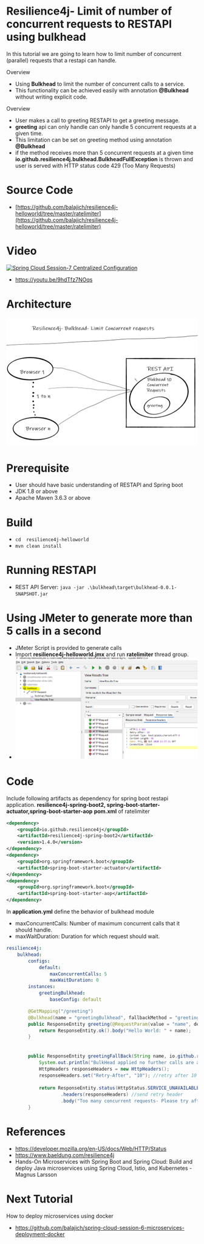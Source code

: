 # Resilience4j- Limit of number of concurrent requests to RESTAPI using bulkhead 
In  this tutorial we are going to learn how to limit number of concurrent (parallel) requests that a restapi can handle. 

Overview
- Using **Bulkhead** to limit the number of concurrent calls to a  service.
- This functionality can be achieved easily with annotation **@Bulkhead** without writing explicit code.
 

Overview
- User makes a call to greeting RESTAPI to get a greeting message.
- **greeting** api can only handle can only handle 5  concurrent requests at a given time.
- This limitation can be set on greeting method using annotation **@Bulkhead**
- if the method receives more than 5 concurrent requests at a given time  **io.github.resilience4j.bulkhead.BulkheadFullException** 
is thrown and user is served with HTTP status code 429 (Too Many Requests)  
# Source Code 
- [https://github.com/balajich/resilience4j-helloworld/tree/master/ratelimiter](https://github.com/balajich/resilience4j-helloworld/tree/master/ratelimiter) 
# Video
[![Spring Cloud Session-7 Centralized Configuration](https://img.youtube.com/vi/9hdTfz7NOqs/0.jpg)](https://www.youtube.com/watch?v=9hdTfz7NOqs)
- https://youtu.be/9hdTfz7NOqs
# Architecture
![architecture](architecture.png "architecture")
# Prerequisite
- User should have basic understanding of RESTAPI and Spring boot
- JDK 1.8 or above
- Apache Maven 3.6.3 or above
# Build
- ``` cd  resilience4j-helloworld ```
- ``` mvn clean install ```

# Running RESTAPI
- REST API Server: ``` java -jar .\bulkhead\target\bulkhead-0.0.1-SNAPSHOT.jar ```

# Using JMeter to generate more than 5 calls in a second
- JMeter Script is provided to generate  calls
-  Import **resilience4j-helloworld.jmx** and run **ratelimiter** thread group.
- ![jmeter](jmeter.png "jmeter")
# Code
Include following artifacts as dependency for spring boot restapi application. **resilience4j-spring-boot2,
spring-boot-starter-actuator,spring-boot-starter-aop**
**pom.xml** of  ratelimiter 
```xml
<dependency>
    <groupId>io.github.resilience4j</groupId>
    <artifactId>resilience4j-spring-boot2</artifactId>
    <version>1.4.0</version>
</dependency>
<dependency>
    <groupId>org.springframework.boot</groupId>
    <artifactId>spring-boot-starter-actuator</artifactId>
</dependency>
<dependency>
    <groupId>org.springframework.boot</groupId>
    <artifactId>spring-boot-starter-aop</artifactId>
</dependency>
```
In **application.yml**  define the behavior of bulkhead module
- maxConcurrentCalls: Number of maximum concurrent calls that it should handle.
- maxWaitDuration: Duration for which request should wait.
```yaml
resilience4j:
    bulkhead:
        configs:
            default:
                maxConcurrentCalls: 5
                maxWaitDuration: 0
        instances:
            greetingBulkhead:
                baseConfig: default
```
```java
        @GetMapping("/greeting")
        @Bulkhead(name = "greetingBulkhead", fallbackMethod = "greetingFallBack")
        public ResponseEntity greeting(@RequestParam(value = "name", defaultValue = "World") String name) {
            return ResponseEntity.ok().body("Hello World: " + name);
        }
    
    
        public ResponseEntity greetingFallBack(String name, io.github.resilience4j.bulkhead.BulkheadFullException ex) {
            System.out.println("BulkHead applied no further calls are accepted");
            HttpHeaders responseHeaders = new HttpHeaders();
            responseHeaders.set("Retry-After", "10"); //retry after 10 seconds
    
            return ResponseEntity.status(HttpStatus.SERVICE_UNAVAILABLE)
                    .headers(responseHeaders) //send retry header
                    .body("Too many concurrent requests- Please try after some time");
        }
```

# References
- https://developer.mozilla.org/en-US/docs/Web/HTTP/Status
- https://www.baeldung.com/resilience4j
- Hands-On Microservices with Spring Boot and Spring Cloud: Build and deploy Java microservices 
using Spring Cloud, Istio, and Kubernetes -Magnus Larsson
# Next Tutorial
How to deploy microservices using docker
- https://github.com/balajich/spring-cloud-session-6-microservices-deployment-docker